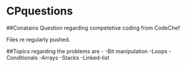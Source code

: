 # CPquestions

##Conatains Question regarding competetive coding from CodeChef

Files re regularly pushed. 

##Topics regarding the problems are -
-Bit manipulation
-Loops
-Conditionals
-Arrays
-Stacks
-Linked-list
